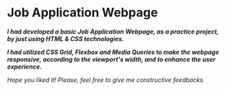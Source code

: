 # Job Application Webpage

**_I had developed a basic Job Application Webpage, as a practice project, by just using HTML & CSS technologies._** 

**_I had utilized CSS Grid, Flexbox and Media Queries to make the webpage responsive, according to the viewport's width, and to enhance the user experience._**

_Hope you liked it! Please, feel free to give me constructive feedbacks._
